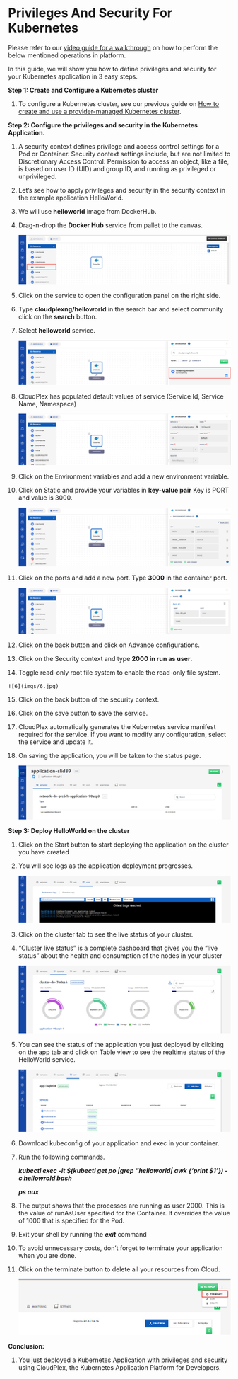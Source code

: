 # Privileges And Security For Kubernetes

Please refer to our [video guide for a walkthrough](https://www.youtube.com/watch?v=jUuf4JEakRQ) on how to perform the below mentioned operations in platform.

In this guide, we will show you how to define privileges and security for your Kubernetes application in 3 easy steps.

**Step 1: Create and Configure a Kubernetes cluster**

1. To configure a Kubernetes cluster, see our previous guide on [How to create and use a provider-managed Kubernetes cluster](pages/user-guide/getting-started/create-use-provider-managed-cluster/create-use-provider-managed-cluster?id=create-amp-use-provider-managed-cluster).

**Step 2: Configure the privileges and security in the Kubernetes Application.**

1. A security context defines privilege and access control settings for a Pod or Container. Security context settings include, but are not limited to Discretionary Access Control: Permission to access an object, like a file, is based on user ID (UID) and group ID, and running as privileged or unprivileged.

2. Let’s see how to apply privileges and security in the security context in the example application HelloWorld.

3. We will use **helloworld** image from DockerHub.

4. Drag-n-drop the **Docker Hub** service from pallet to the canvas.

   ![1](imgs/1.jpg)

5. Click on the service to open the configuration panel on the right side.

6. Type **cloudplexng/helloworld** in the search bar and select community click on the **search** button.

7. Select **helloworld** service.

   ![2](imgs/2.jpg)

8. CloudPlex has populated default values of service (Service Id, Service Name, Namespace)

   ![3](imgs/3.jpg)

9. Click on the Environment variables and add a new environment variable.

10. Click on Static and provide your variables in **key-value pair** Key is PORT and value is 3000.

    ![4](imgs/4.jpg)

11. Click on the ports and add a new port. Type **3000** in the container port.

    ![5](imgs/5.jpg)

12. Click on the back button and click on Advance configurations.

13. Click on the Security context and type **2000 in run as user**.

14.  Toggle read-only root file system to enable the read-only file system.

    ![6](imgs/6.jpg)

15. Click on the back button of the security context.

16. Click on the save button to save the service.

17. CloudPlex automatically generates the Kubernetes service manifest required for the service. If you want to modify any configuration, select the service and update it.

18. On saving the application, you will be taken to the status page.

    ![7](imgs/7.jpg)

**Step 3: Deploy HelloWorld on the cluster**

1. Click on the Start button to start deploying the application on the cluster you have created

2. You will see logs as the application deployment progresses.

   ![8](imgs/8.jpg)

3. Click on the cluster tab to see the live status of your cluster.

4. “Cluster live status” is a complete dashboard that gives you the “live status” about the health and consumption of the nodes in your cluster 

   ![9](imgs/9.jpg)

5. You can see the status of the application you just deployed by clicking on the app tab and click on Table view to see the realtime status of the HelloWorld service.

   ![10](imgs/10.jpg)

6. Download kubeconfig of your application and exec in your container.

7. Run the following commands.

   ***kubectl exec -it $(kubectl get po |grep “helloworld| awk {‘print $1’}) -c hellowrold bash***

   ***ps aux***

8. The output shows that the processes are running as user 2000. This is the value of runAsUser specified for the Container. It overrides the value of 1000 that is specified for the Pod.

9. Exit your shell by running the ***exit*** command

10. To avoid unnecessary costs, don’t forget to terminate your application when you are done.

11. Click on the terminate button to delete all your resources from Cloud.

    ![11](imgs/11.jpg)

**Conclusion:**

1. You just deployed a Kubernetes Application with privileges and security using CloudPlex, the Kubernetes Application Platform for Developers.